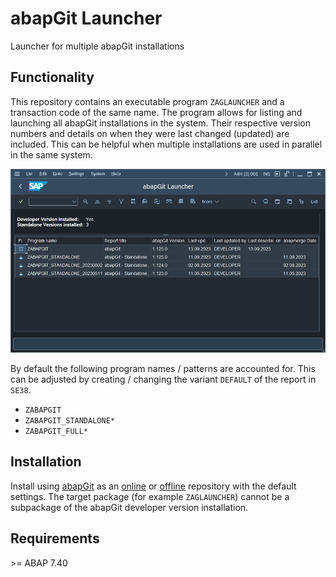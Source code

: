 # abapGit Launcher

Launcher for multiple abapGit installations

## Functionality

This repository contains an executable program `ZAGLAUNCHER` and a transaction code of the same name. The program allows for listing and launching all abapGit installations in the system. Their respective version numbers and details on when they were last changed (updated) are included. This can be helpful when multiple installations are used in parallel in the same system.

![Screenshot](screenshot.png)

By default the following program names / patterns are accounted for. This can be adjusted by creating / changing the variant `DEFAULT` of the report in `SE38`.

- `ZABAPGIT`
- `ZABAPGIT_STANDALONE*`
- `ZABAPGIT_FULL*`

## Installation

Install using [abapGit](https://abapgit.org) as an [online](https://docs.abapgit.org/user-guide/projects/online/install.html) or [offline](https://docs.abapgit.org/user-guide/projects/offline/install.html) repository with the default settings. The target package (for example `ZAGLAUNCHER`) cannot be a subpackage of the abapGit developer version installation.

## Requirements

\>= ABAP 7.40
